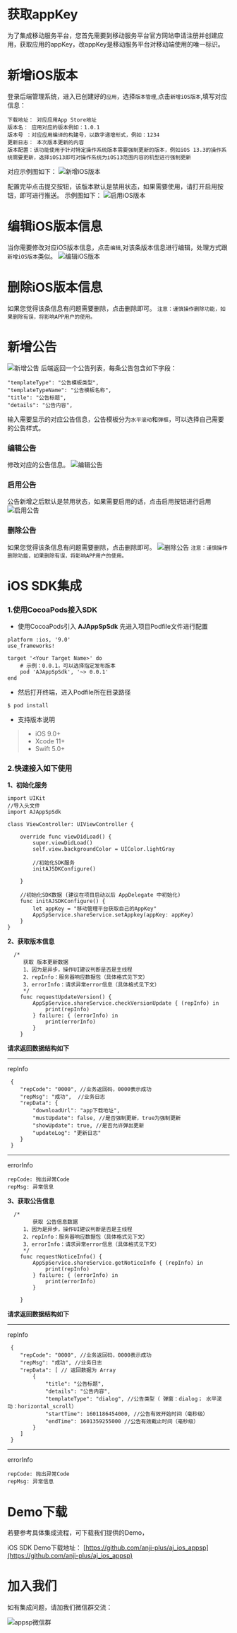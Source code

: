 
# 获取appKey
为了集成移动服务平台，您首先需要到移动服务平台官方网站申请注册并创建应用，获取应用的appKey，改appKey是移动服务平台对移动端使用的唯一标识。
# 新增iOS版本
登录后端管理系统，进入已创建好的`应用`，选择`版本管理`,点击`新增iOS版本`,填写对应信息：
```
下载地址： 对应应用App Store地址
版本名： 应用对应的版本例如：1.0.1
版本号 ：对应应用编译的构建号，以数字递增形式，例如：1234
更新日志： 本次版本更新的内容
版本配置：该功能使用于针对特定操作系统版本需要强制更新的版本，例如iOS 13.3的操作系统需要更新，选择iOS13即可对操作系统为iOS13范围内容的机型进行强制更新
```
对应示例图如下：
![新增iOS版本](./version_ios_add.png)

配置完毕点击提交按钮，该版本默认是禁用状态，如果需要使用，请打开启用按钮，即可进行推送。
示例图如下：
![启用iOS版本](./version_ios_enable.png)

# 编辑iOS版本信息
当你需要修改对应iOS版本信息，点击`编辑`,对该条版本信息进行编辑，处理方式跟`新增iOS版本`类似。
![编辑iOS版本](./version_ios_edit.png)

# 删除iOS版本信息
如果您觉得该条信息有问题需要删除，点击删除即可。
`注意：谨慎操作删除功能，如果删除有误，将影响APP用户的使用。`

# 新增公告
![新增公告](./notice_add.png)
后端返回一个公告列表，每条公告包含如下字段：
```
"templateType": "公告模板类型",
"templateTypeName": "公告模板名称",
"title": "公告标题",
"details": "公告内容",
```
输入需要显示的对应公告信息，公告模板分为`水平滚动`和`弹框`，可以选择自己需要的公告样式。
### 编辑公告
修改对应的公告信息。
![编辑公告](./notice_edit.png)
### 启用公告
公告新增之后默认是禁用状态，如果需要启用的话，点击启用按钮进行启用
![启用公告](./notice_enable.png)
### 删除公告
如果您觉得该条信息有问题需要删除，点击删除即可。
![删除公告](./notice_delete.png)
`注意：谨慎操作删除功能，如果删除有误，将影响APP用户的使用。`

# iOS SDK集成
### 1.使用CocoaPods接入SDK
* 使用CocoaPods引入 **AJAppSpSdk** 先进入项目Podfile文件进行配置

```
platform :ios, '9.0'
use_frameworks!

target '<Your Target Name>' do
	# 示例：0.0.1，可以选择指定发布版本
    pod 'AJAppSpSdk', '~> 0.0.1'
end

```
* 然后打开终端，进入Podfile所在目录路径

```
$ pod install
```
* 支持版本说明

> * iOS 9.0+
> * Xcode 11+
> * Swift 5.0+

### 2.快速接入如下使用
**1、初始化服务**

```
import UIKit
//导入头文件
import AJAppSpSdk

class ViewController: UIViewController {

    override func viewDidLoad() {
        super.viewDidLoad()
        self.view.backgroundColor = UIColor.lightGray

        //初始化SDK服务
        initAJSDKConfigure()

    }

    //初始化SDK数据 (建议在项目启动以后 AppDelegate 中初始化)
    func initAJSDKConfigure() {
        let appKey = "移动管理平台获取自己的AppKey"
        AppSpService.shareService.setAppkey(appKey: appKey)
    }
}
```
**2、获取版本信息**

```
  /*
     获取 版本更新数据
     1、因为是异步，操作UI建议判断是否是主线程
     2、repInfo：服务器响应数据包（具体格式见下文）
     3、errorInfo：请求异常error信息（具体格式见下文）
     */
    func requestUpdateVersion() {
        AppSpService.shareService.checkVersionUpdate { (repInfo) in
            print(repInfo)
        } failure: { (errorInfo) in
            print(errorInfo)
        }
    }
```
**请求返回数据结构如下**
***
repInfo

```
 {
 	"repCode": "0000", //业务返回码，0000表示成功
 	"repMsg": "成功",  //业务日志
 	"repData": {
 		"downloadUrl": "app下载地址",
 		"mustUpdate": false, //是否强制更新，true为强制更新
 		"showUpdate": true, //是否允许弹出更新
 		"updateLog": "更新日志"
 	}
 }
```
***
errorInfo

```
repCode: 抛出异常Code
repMsg: 异常信息

```

**3、获取公告信息**

```
  /*
        获取 公告信息数据
     1、因为是异步，操作UI建议判断是否是主线程
     2、repInfo：服务器响应数据包（具体格式见下文）
     3、errorInfo：请求异常error信息（具体格式见下文）
     */
    func requestNoticeInfo() {
        AppSpService.shareService.getNoticeInfo { (repInfo) in
            print(repInfo)
        } failure: { (errorInfo) in
            print(errorInfo)
        }

    }
```
**请求返回数据结构如下**
***
repInfo

```
 {
 	"repCode": "0000", //业务返回码，0000表示成功
 	"repMsg": "成功", //业务日志
 	"repData": [ // 返回数据为 Array
 		{
	 		"title": "公告标题",
	 		"details": "公告内容",
	 		"templateType": "dialog", //公告类型（ 弹窗：dialog； 水平滚动：horizontal_scroll）
	 		"startTime": 1601186454000, //公告有效开始时间（毫秒级）
	 		"endTime": 1601359255000 //公告有效截止时间（毫秒级）
 		}
 	]
 }
```
***
errorInfo

```
repCode: 抛出异常Code
repMsg: 异常信息

```


# Demo下载
若要参考具体集成流程，可下载我们提供的Demo，

iOS SDK Demo下载地址：
[https://github.com/anji-plus/aj_ios_appsp](https://github.com/anji-plus/aj_ios_appsp)

# 加入我们

如有集成问题，请加我们微信群交流：

![appsp微信群](https://upload-images.jianshu.io/upload_images/1801706-bfc97af5b0d036a3.jpg?imageMogr2/auto-orient/strip%7CimageView2/2/w/320)
